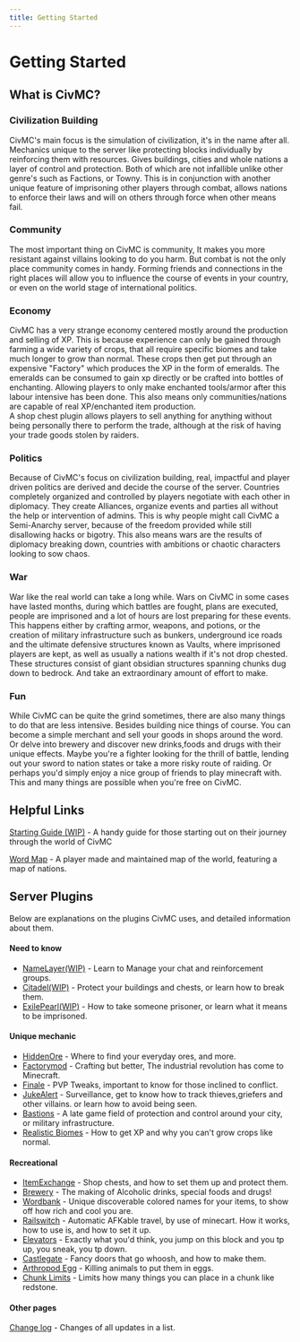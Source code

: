```yaml
---
title: Getting Started
---
```


# Getting Started
## What is CivMC?
### Civilization Building
CivMC's main focus is the simulation of civilization, it's in the name after all. Mechanics unique to the server like  protecting blocks individually by reinforcing them with resources. Gives buildings, cities and whole nations a layer of control and protection. Both of which are not infallible unlike other genre's such as Factions, or Towny. This is in conjunction with another unique feature of imprisoning other players through combat, allows nations to enforce their laws and will on others through force when other means fail.  

### Community
The most important thing on CivMC is community, It makes you more resistant against villains looking to do you harm. But combat is not the only place community comes in handy. Forming friends and connections in the right places will allow you to influence the course of events in your country, or even on the world stage of international politics.

### Economy
CivMC has a very strange economy centered mostly around the production and selling of XP. This is because experience can only be gained through farming a wide variety of crops, that all require specific biomes and take much longer to grow than normal. These crops then get put through an expensive "Factory" which produces the XP in the form of emeralds. The emeralds can be consumed to gain xp directly or be crafted into bottles of enchanting. Allowing players to only make enchanted tools/armor after this labour intensive has been done. This also means only communities/nations are capable of real XP/enchanted item production. <br> A shop chest plugin allows players to sell anything for anything without being personally there to perform the trade, although at the risk of having your trade goods stolen by raiders. 

### Politics
Because of CivMC's focus on civilization building, real, impactful and player driven politics are derived and decide the course of the server. Countries completely organized and controlled by players negotiate with each other in diplomacy. They create Alliances, organize events and parties all without the help or intervention of admins. This is why people might call CivMC a Semi-Anarchy server, because of the freedom provided while still disallowing hacks or bigotry. This also means wars are the results of diplomacy breaking down, countries with ambitions or chaotic characters looking to sow chaos.

### War
War like the real world can take a long while. Wars on CivMC in some cases have lasted months, during which battles are fought, plans are executed, people are imprisoned and a lot of hours are lost preparing for these events. This happens either by crafting armor, weapons, and potions, or the creation of military infrastructure such as bunkers, underground ice roads and the ultimate defensive structures known as Vaults, where imprisoned players are kept, as well as usually a nations wealth if it's not drop chested. These structures consist of giant obsidian structures spanning chunks dug down to bedrock. And take an extraordinary amount of effort to make. 

### Fun
While CivMC can be quite the grind sometimes, there are also many things to do that are less intensive. Besides building nice things of course. You can become a simple merchant and sell your goods in shops around the word. Or delve into brewery and discover new drinks,foods and drugs with their unique effects. Maybe you're a fighter looking for the thrill of battle, lending out your sword to nation states or take a more risky route of raiding.  Or perhaps you'd simply enjoy a nice group of friends to play minecraft with. This and many things are possible when you're free on CivMC.

## Helpful Links
[Starting Guide (WIP)](https://) - A handy guide for those starting out on their journey through the world of CivMC

[Word Map](https:///map.civmc.tk) - A player made and maintained map of the world, featuring a map of nations.

## Server Plugins
Below are explanations on the plugins CivMC uses, and detailed information about them.

#### Need to know

* [NameLayer(WIP)](./plugins/essential/namelayer) - Learn to Manage your chat and reinforcement groups.
* [Citadel(WIP)](./plugins/essential/citadel) - Protect your buildings and chests, or learn how to break them.
* [ExilePearl(WIP)](./plugins/essential/exilepearl) - How to take someone prisoner, or learn what it means to be imprisoned.

#### Unique mechanic

* [HiddenOre](./plugins/unique/hiddenore) - Where to find your everyday ores, and more. 
* [Factorymod](./plugins/unique/factorymod) - Crafting but better, The industrial revolution has come to Minecraft.
* [Finale](./plugins/unique/finale) - PVP Tweaks, important to know for those inclined to conflict. 
* [JukeAlert](./plugins/unique/jukealert) - Surveillance, get to know how to track thieves,griefers and other villains. or learn how to avoid being seen.  
* [Bastions](./plugins/unique/bastions) - A late game field of protection and control around your city, or military infrastructure.
* [Realistic Biomes](./plugins/unique/rb) - How to get XP and why you can't grow crops like normal. 

#### __Recreational__

* [ItemExchange](./plugins/fun/itemexchange) - Shop chests, and how to set them up and protect them.
* [Brewery](./plugins/fun/brewery) - The making of Alcoholic drinks, special foods and drugs!
* [Wordbank](./plugins/fun/wordbank) - Unique discoverable colored names for your items, to show off how rich and cool you are.
* [Railswitch](./plugins/fun/railswitch) - Automatic AFKable travel, by use of minecart. How it works, how to use is, and how to set it up.
* [Elevators](./plugins/fun/elevators) - Exactly what you'd think, you jump on this block and you tp up, you sneak, you tp down. 
* [Castlegate](./plugins/fun/castlegate) - Fancy doors that go whoosh, and how to make them. 
* [Arthropod Egg](./plugins/fun/arthropodegg) - Killing animals to put them in eggs. 
* [Chunk Limits](./plugins/fun/chunklimits) - Limits how many things you can place in a chunk like redstone.

#### Other pages
[Change log](./changelog) - Changes of all updates in a list. 